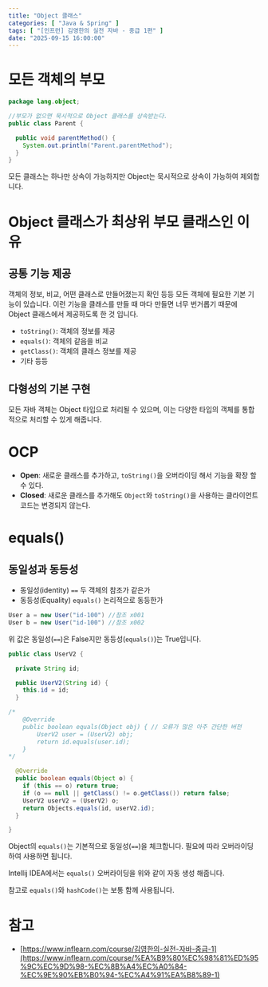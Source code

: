 ```yaml
---
title: "Object 클래스"
categories: [ "Java & Spring" ]
tags: [ "[인프런] 김영한의 실전 자바 - 중급 1편" ]
date: "2025-09-15 16:00:00"
---
```


# 모든 객체의 부모

```java
package lang.object;

//부모가 없으면 묵시적으로 Object 클래스를 상속받는다.
public class Parent {

  public void parentMethod() {
    System.out.println("Parent.parentMethod");
  }
}
```

모든 클래스는 하나만 상속이 가능하지만 Object는 묵시적으로 상속이 가능하여 제외합니다.

# Object 클래스가 최상위 부모 클래스인 이유

## 공통 기능 제공

객체의 정보, 비교, 어떤 클래스로 만들어졌는지 확인 등등 모든 객체에 필요한 기본 기능이 있습니다. 이런 기능을 클래스를 만들 때 마다 만들면 너무 번거롭기 때문에 Object 클래스에서 제공하도록 한 것 입니다.

- `toString()`: 객체의 정보를 제공
- `equals()`: 객체의 같음을 비교
- `getClass()`: 객체의 클래스 정보를 제공
- 기타 등등

## 다형성의 기본 구현

모든 자바 객체는 Object 타입으로 처리될 수 있으며, 이는 다양한 타입의 객체를 통합적으로 처리할 수 있게 해줍니다.

# OCP

- **Open**: 새로운 클래스를 추가하고, `toString()`을 오버라이딩 해서 기능을 확장 할 수 있다.
- **Closed**: 새로운 클래스를 추가해도 `Object`와 `toString()`을 사용하는 클라이언트 코드는 변경되지 않는다.

# equals()

## 동일성과 동등성

- 동일성(identity) `==` 두 객체의 참조가 같은가
- 동등성(Equality) `equals()` 논리적으로 동등한가

```java
User a = new User("id-100") //참조 x001
User b = new User("id-100") //참조 x002
```

위 값은 동일성(`==`)은 False지만 동등성(`equals()`)는 True입니다.

```java
public class UserV2 {

  private String id;

  public UserV2(String id) {
    this.id = id;
  }

/*
    @Override
    public boolean equals(Object obj) { // 오류가 많은 아주 간단한 버전
        UserV2 user = (UserV2) obj;
        return id.equals(user.id);
    }
*/

  @Override
  public boolean equals(Object o) {
    if (this == o) return true;
    if (o == null || getClass() != o.getClass()) return false;
    UserV2 userV2 = (UserV2) o;
    return Objects.equals(id, userV2.id);
  }

}
```

Object의 `equals()`는 기본적으로 동일성(`==`)을 체크합니다. 필요에 따라 오버라이딩하여 사용하면 됩니다.

Intellij IDEA에서는 `equals()` 오버라이딩을 위와 같이 자동 생성 해줍니다.

참고로 `equals()`와 `hashCode()`는 보통 함께 사용됩니다.

# 참고

- [https://www.inflearn.com/course/김영한의-실전-자바-중급-1](https://www.inflearn.com/course/%EA%B9%80%EC%98%81%ED%95%9C%EC%9D%98-%EC%8B%A4%EC%A0%84-%EC%9E%90%EB%B0%94-%EC%A4%91%EA%B8%89-1)
